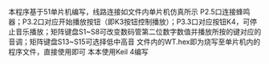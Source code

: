 本程序基于51单片机编写，线路连接如文件内单片机仿真所示
P2.5口连接蜂鸣器；P3.2口对应开始播放按钮（即K3按钮控制播放）；P3.3口对应按钮K4，可停止音乐播放；矩阵键盘S1~S8可改变数码管第二位数字数值并播放所按的键对应的音调；矩阵键盘S13~S15可选择低中高音
文件内的WT.hex即为烧写至单片机内的程序文件，直接使用即可
本本使用Keil 4编写

